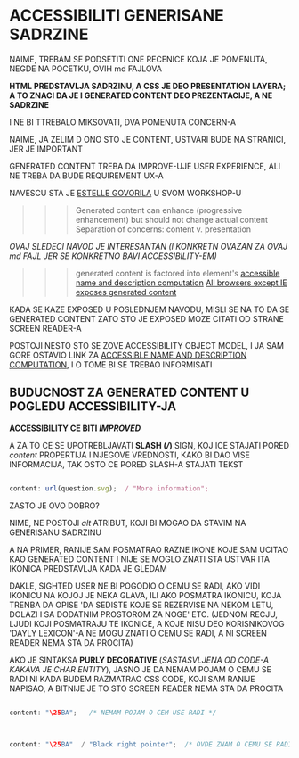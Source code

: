 # ACCESSIBILITI GENERISANE SADRZINE

NAIME, TREBAM SE PODSETITI ONE RECENICE KOJA JE POMENUTA, NEGDE NA POCETKU, OVIH md FAJLOVA

**HTML PREDSTAVLJA SADRZINU, A CSS JE DEO PRESENTATION LAYERA; A TO ZNACI DA JE I GENERATED CONTENT DEO PREZENTACIJE, A NE SADRZINE**

I NE BI TTREBALO MIKSOVATI, DVA POMENUTA CONCERN-A

NAIME, JA ZELIM D ONO STO JE CONTENT, USTVARI BUDE NA STRANICI, JER JE IMPORTANT

GENERATED CONTENT TREBA DA IMPROVE-UJE USER EXPERIENCE, ALI NE TREBA DA BUDE REQUIREMENT UX-A

NAVESCU STA JE [ESTELLE GOVORILA](https://estelle.github.io/cssmastery/generated/#slide34) U SVOM WORKSHOP-U

>>> Generated content can enhance (progressive enhancement) but should not change actual content
>>> Separation of concerns: content v. presentation

*OVAJ SLEDECI NAVOD JE INTERESANTAN (I KONKRETN OVAZAN ZA OVAJ md FAJL JER SE KONKRETNO BAVI ACCESSIBILITY-EM)*

>>> generated content is factored into element's [accessible name and description computation](https://www.w3.org/TR/accname-1.1/)
>>> [All browsers except IE exposes generated content](https://tink.uk/accessibility-support-for-css-generated-content/)

KADA SE KAZE EXPOSED U POSLEDNJEM NAVODU, MISLI SE NA TO DA SE GENERATED CONTENT ZATO STO JE EXPOSED MOZE CITATI OD STRANE SCREEN READER-A

POSTOJI NESTO STO SE ZOVE ACCESSIBILITY OBJECT MODEL, I JA SAM GORE OSTAVIO LINK ZA [ACCESSIBLE NAME AND DESCRIPTION COMPUTATION](https://www.w3.org/TR/accname-1.1/), I O TOME BI SE TREBAO INFORMISATI

## BUDUCNOST ZA GENERATED CONTENT U POGLEDU ACCESSIBILITY-JA

**ACCESSIBILITY CE BITI *IMPROVED***

A ZA TO CE SE UPOTREBLJAVATI **SLASH (*/*)** SIGN, KOJ ICE STAJATI PORED *content* PROPERTIJA I NJEGOVE VREDNOSTI, KAKO BI DAO VISE INFORMACIJA, TAK OSTO CE PORED SLASH-A STAJATI TEKST

```JAVASCRIPT

content: url(question.svg);  / "More information";

```

ZASTO JE OVO DOBRO?

NIME, NE POSTOJI *alt* ATRIBUT, KOJI BI MOGAO DA STAVIM NA GENERISANU SADRZINU

A NA PRIMER, RANIJE SAM POSMATRAO RAZNE IKONE KOJE SAM UCITAO KAO GENERATED CONTENT I NIJE SE MOGLO ZNATI STA USTVAR ITA IKONICA PREDSTAVLJA KADA JE GLEDAM

DAKLE, SIGHTED USER NE BI POGODIO O CEMU SE RADI, AKO VIDI IKONICU NA KOJOJ JE NEKA GLAVA, ILI AKO POSMATRA IKONICU, KOJA TRENBA DA OPISE 'DA SEDISTE KOJE SE REZERVISE NA NEKOM LETU, DOLAZI I SA DODATNIM PROSTOROM ZA NOGE' ETC. (JEDNOM RECJU, LJUDI KOJI POSMATRAJU TE IKONICE, A KOJE NISU DEO KORISNIKOVOG 'DAYLY LEXICON'-A NE MOGU ZNATI O CEMU SE RADI, A NI SCREEN READER NEMA STA DA PROCITA)

AKO JE SINTAKSA **PURLY DECORATIVE** (*SASTASVLJENA OD CODE-A KAKAVA JE CHAR ENTITY*), JASNO JE DA NEMAM POJAM O CEMU SE RADI NI KADA BUDEM RAZMATRAO CSS CODE, KOJI SAM RANIJE NAPISAO, A BITNIJE JE TO STO SCREEN READER NEMA STA DA PROCITA

```GO

content: "\25BA";   /* NEMAM POJAM O CEM USE RADI */



content: "\25BA"  / "Black right pointer";  /* OVDE ZNAM O CEMU SE RADI */

```
